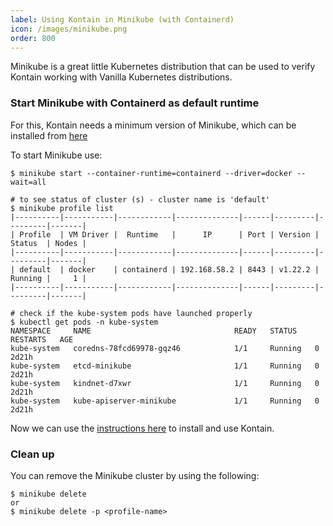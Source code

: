 ```yaml
---
label: Using Kontain in Minikube (with Containerd)
icon: /images/minikube.png
order: 800
---
```


Minikube is a great little Kubernetes distribution that can be used to verify Kontain working with Vanilla Kubernetes distributions.

### Start Minikube with Containerd as default runtime
For this, Kontain needs a minimum version of Minikube, which can be installed from [here](https://minikube.sigs.k8s.io/docs/start/)

To start Minikube use:
```shell
$ minikube start --container-runtime=containerd --driver=docker --wait=all

# to see status of cluster (s) - cluster name is 'default'
$ minikube profile list
|----------|-----------|------------|--------------|------|---------|---------|-------|
| Profile  | VM Driver |  Runtime   |      IP      | Port | Version | Status  | Nodes |
|----------|-----------|------------|--------------|------|---------|---------|-------|
| default  | docker    | containerd | 192.168.58.2 | 8443 | v1.22.2 | Running |     1 |
|----------|-----------|------------|--------------|------|---------|---------|-------|

# check if the kube-system pods have launched properly
$ kubectl get pods -n kube-system
NAMESPACE     NAME                                READY   STATUS    RESTARTS   AGE
kube-system   coredns-78fcd69978-gqz46            1/1     Running   0          2d21h
kube-system   etcd-minikube                       1/1     Running   0          2d21h
kube-system   kindnet-d7xwr                       1/1     Running   0          2d21h
kube-system   kube-apiserver-minikube             1/1     Running   0          2d21h
```

Now we can use the [instructions here](/guide/getting_started/kubenetes/) to install and use Kontain.

### Clean up
You can remove the Minikube cluster by using the following:

```
$ minikube delete
or 
$ minikube delete -p <profile-name>
```